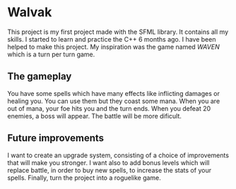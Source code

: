 # Walvak
This project is my first project made with the SFML library.
It contains all my skills. I started to learn and practice the C++ 6 months ago. I have been helped to make this project.
My inspiration was the game named *WAVEN* which is a turn per turn game.

## The gameplay
You have some spells which have many effects like inflicting damages or healing you.
You can use them but they coast some mana.
When you are out of mana, your foe hits you and the turn ends.
When you defeat 20 enemies, a boss will appear. The battle will be more dificult.

## Future improvements
I want to create an upgrade system, consisting of a choice of improvements that will make you stronger.
I want also to add bonus levels which will replace battle, in order to buy new spells, to increase the stats of your spells.
Finally, turn the project into a roguelike game.

 
